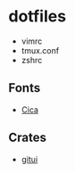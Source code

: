 # dotfiles

* vimrc
* tmux.conf
* zshrc

## Fonts

- [Cica](https://github.com/miiton/Cica)

## Crates

- [gitui](https://github.com/extrawurst/gitui)
